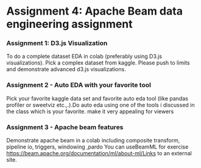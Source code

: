 # Assignment 4: Apache Beam data engineering assignment

### Assignment 1: D3.js Visualization

To do a complete dataset EDA in colab (preferably using D3.js visualizations). Pick a complex dataset from kaggle. Please push to limits and demonstrate advanced d3.js visualizations. 
 

### Assignment 2 - Auto EDA with your favorite tool

Pick your favorite kaggle data set and favorite auto eda tool (like pandas profiler or sweetviz etc.,.).Do auto eda using one of the tools i discussed in the class which is your favorite. make it very appealing for viewers

### Assignment 3 - Apache beam features 

Demonstrate apache beam in a colab including composite transform, pipeline io, triggers, windowing ,pardo You can useBeamML for exercise https://beam.apache.org/documentation/ml/about-ml/Links to an external site.
